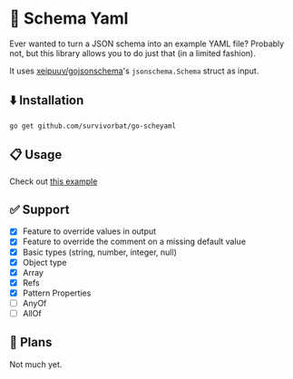 # 📅 Schema Yaml

Ever wanted to turn a JSON schema into an example YAML file? Probably not, but this library allows you
to do just that (in a limited fashion).

It uses [xeipuuv/gojsonschema](https://github.com/xeipuuv/gojsonschema)'s `jsonschema.Schema` struct as input.

## ⬇️ Installation

`go get github.com/survivorbat/go-scheyaml`

## 📋 Usage

Check out [this example](./examples_test.go)

## ✅ Support

- [x] Feature to override values in output
- [x] Feature to override the comment on a missing default value
- [x] Basic types (string, number, integer, null)
- [x] Object type
- [x] Array
- [x] Refs
- [x] Pattern Properties
- [ ] AnyOf
- [ ] AllOf

## 🔭 Plans

Not much yet.
